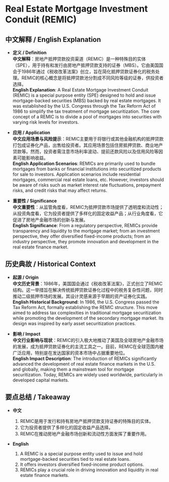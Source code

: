 # Real Estate Mortgage Investment Conduit (REMIC)

## 中文解释 / English Explanation

* **定义 / Definition**  
  **中文解释**：房地产抵押贷款投资渠道（REMIC）是一种特殊目的实体（SPE），用于持有和发行由房地产抵押贷款支持的证券（MBS）。它由美国国会于1986年通过《税收改革法案》创立，旨在简化抵押贷款证券化的税务处理。REMIC的核心概念是将抵押贷款池分割成不同风险等级的证券，供投资者选择。  
  **English Explanation**: A Real Estate Mortgage Investment Conduit (REMIC) is a special purpose entity (SPE) designed to hold and issue mortgage-backed securities (MBS) backed by real estate mortgages. It was established by the U.S. Congress through the Tax Reform Act of 1986 to simplify the tax treatment of mortgage securitization. The core concept of a REMIC is to divide a pool of mortgages into securities with varying risk levels for investors.

* **应用 / Application**  
  **中文应用场景与风险提示**：REMIC主要用于将银行或其他金融机构的抵押贷款打包成证券化产品，出售给投资者。其应用场景包括住房抵押贷款、商业地产贷款等。然而，投资者需注意市场利率波动、提前还款风险以及信用风险等因素可能影响收益。  
  **English Application Scenarios**: REMICs are primarily used to bundle mortgages from banks or financial institutions into securitized products for sale to investors. Application scenarios include residential mortgages, commercial real estate loans, etc. However, investors should be aware of risks such as market interest rate fluctuations, prepayment risks, and credit risks that may affect returns.

* **重要性 / Significance**  
  **中文重要性**：从监管角度看，REMIC为抵押贷款市场提供了透明度和流动性；从投资角度看，它为投资者提供了多样化的固定收益产品；从行业角度看，它促进了房地产金融市场的创新与发展。  
  **English Significance**: From a regulatory perspective, REMICs provide transparency and liquidity to the mortgage market; from an investment perspective, they offer diversified fixed-income products; from an industry perspective, they promote innovation and development in the real estate finance market.

## 历史典故 / Historical Context

* **起源 / Origin**  
  **中文历史背景**：1986年，美国国会通过《税收改革法案》，正式创立了REMIC结构。这一举措旨在解决传统抵押贷款证券化过程中的税务复杂性问题，同时推动二级抵押市场的发展。其设计灵感来源于早期的资产证券化实践。  
  **English Historical Background**: In 1986, the U.S. Congress passed the Tax Reform Act, formally establishing the REMIC structure. This move aimed to address tax complexities in traditional mortgage securitization while promoting the development of the secondary mortgage market. Its design was inspired by early asset securitization practices.

* **影响 / Impact**  
  **中文行业影响与现状**：REMIC的引入极大地推动了美国及全球房地产金融市场的发展，成为抵押贷款证券化的主流工具之一。目前，REMIC在全球范围内被广泛应用，特别是在发达国家的资本市场中占据重要地位。  
  **English Impact Description**: The introduction of REMICs significantly advanced the development of real estate finance markets in the U.S. and globally, making them a mainstream tool for mortgage securitization. Today, REMICs are widely used worldwide, particularly in developed capital markets.

## 要点总结 / Takeaway

* **中文**  
  1. REMIC是用于发行和持有房地产抵押贷款支持证券的特殊目的实体。  
  2. 它为投资者提供了多样化的固定收益产品选择。  
  3. REMIC在推动房地产金融市场创新和流动性方面发挥了重要作用。

* **English**  
  1. A REMIC is a special purpose entity used to issue and hold mortgage-backed securities tied to real estate loans.  
  2. It offers investors diversified fixed-income product options.  
  3. REMICs play a crucial role in driving innovation and liquidity in real estate finance markets.